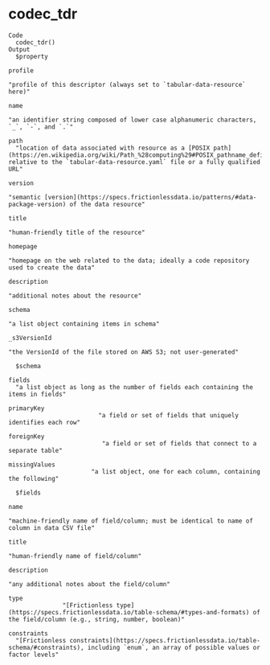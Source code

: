 # codec_tdr

    Code
      codec_tdr()
    Output
      $property
                                                                                                                                                                                                                     profile 
                                                                                                                                                   "profile of this descriptor (always set to `tabular-data-resource` here)" 
                                                                                                                                                                                                                        name 
                                                                                                                                    "an identifier string composed of lower case alphanumeric characters, `_`, `-`, and `.`" 
                                                                                                                                                                                                                        path 
      "location of data associated with resource as a [POSIX path](https://en.wikipedia.org/wiki/Path_%28computing%29#POSIX_pathname_definition) relative to the `tabular-data-resource.yaml` file or a fully qualified URL" 
                                                                                                                                                                                                                     version 
                                                                                                                 "semantic [version](https://specs.frictionlessdata.io/patterns/#data-package-version) of the data resource" 
                                                                                                                                                                                                                       title 
                                                                                                                                                                                      "human-friendly title of the resource" 
                                                                                                                                                                                                                    homepage 
                                                                                                                                "homepage on the web related to the data; ideally a code repository used to create the data" 
                                                                                                                                                                                                                 description 
                                                                                                                                                                                       "additional notes about the resource" 
                                                                                                                                                                                                                      schema 
                                                                                                                                                                                  "a list object containing items in schema" 
                                                                                                                                                                                                                _s3VersionId 
                                                                                                                                                            "the VersionId of the file stored on AWS S3; not user-generated" 
      
      $schema
                                                                                   fields 
      "a list object as long as the number of fields each containing the items in fields" 
                                                                               primaryKey 
                             "a field or set of fields that uniquely identifies each row" 
                                                                               foreignKey 
                              "a field or set of fields that connect to a separate table" 
                                                                            missingValues 
                           "a list object, one for each column, containing the following" 
      
      $fields
                                                                                                                                                           name 
                                                                  "machine-friendly name of field/column; must be identical to name of column in data CSV file" 
                                                                                                                                                          title 
                                                                                                                          "human-friendly name of field/column" 
                                                                                                                                                    description 
                                                                                                                  "any additional notes about the field/column" 
                                                                                                                                                           type 
                   "[Frictionless type](https://specs.frictionlessdata.io/table-schema/#types-and-formats) of the field/column (e.g., string, number, boolean)" 
                                                                                                                                                    constraints 
      "[Frictionless constraints](https://specs.frictionlessdata.io/table-schema/#constraints), including `enum`, an array of possible values or factor levels" 
      

